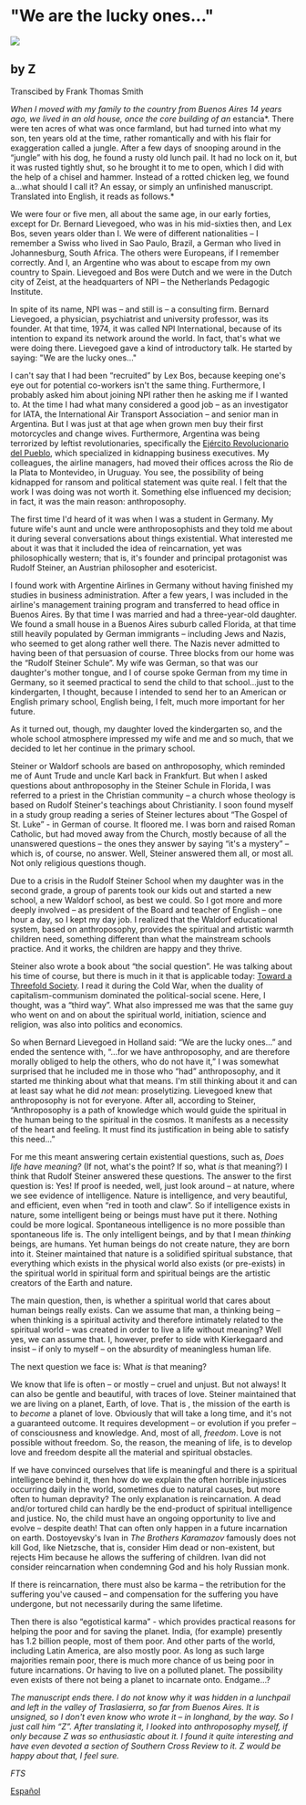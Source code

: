 # "We are the lucky ones..."

![](boy-and-dog.jpg)

## by **Z**

Transcibed by Frank Thomas Smith


*When I moved with my family to the country from Buenos Aires 14
years ago, we lived in an old house, once the core building of an*
estancia*. There were ten acres of what was once farmland, but had
turned into what my son, ten years old at the time, rather
romantically and with his flair for exaggeration called a jungle.
After a few days of snooping around in the “jungle” with his dog,
he found a rusty old lunch pail. It had no lock on it, but it was
rusted tightly shut, so he brought it to me to open, which I did
with the help of a chisel and hammer. Instead of a rotted chicken
leg, we found a...what should I call it? An essay, or simply an
unfinished manuscript. Translated into English, it reads as
follows.*

We were four or five men, all about the same age, in our early
forties, except for Dr. Bernard Lievegoed, who was in his
mid-sixties then, and Lex Bos, seven years older than I. We were
of different nationalities – I remember a Swiss who lived in Sao
Paulo, Brazil, a German who lived in Johannesburg, South Africa.
The others were Europeans, if I remember correctly. And I, an
Argentine who was about to escape from my own country to Spain.
Lievegoed and Bos were Dutch and we were in the Dutch city of
Zeist, at the headquarters of NPI – the Netherlands Pedagogic
Institute.

In spite of its name, NPI was – and still is – a consulting firm.
Bernard Lievegoed, a physician, psychiatrist and university
professor, was its founder. At that time, 1974, it was called NPI
International, because of its intention to expand its network
around the world. In fact, that's what we were doing there.
Lievegoed gave a kind of introductory talk. He started by saying:
"We are the lucky ones..."

I can't say that I had been “recruited” by Lex Bos, because
keeping one's eye out for potential co-workers isn't the same
thing. Furthermore, I probably asked him about joining NPI rather
then he asking me if I wanted to. At the time I had what many
considered a good job – as an investigator for IATA, the
International Air Transport Association – and senior man in
Argentina. But I was just at that age when grown men buy their
first motorcycles and change wives. Furthermore, Argentina was
being terrorized by leftist revolutionaries, specifically the
[Ejército Revolucionario del
Pueblo](http://en.wikipedia.org/wiki/People%27s_Revolutionary_Army_%28Argentina%29),
which specialized in kidnapping business executives. My
colleagues, the airline managers, had moved their offices across
the Rio de la Plata to Montevideo, in Uruguay. You see, the
possibility of being kidnapped for ransom and political statement
was quite real. I felt that the work I was doing was not worth it.
Something else influenced my decision; in fact, it was the main
reason: anthroposophy.

The first time I'd heard of it was when I was a student in
Germany. My future wife's aunt and uncle were anthroposophists and
they told me about it during several conversations about things
existential. What interested me about it was that it included the
idea of reincarnation, yet was philosophically western; that is,
it's founder and principal protagonist was Rudolf Steiner, an
Austrian philosopher and esotericist.

I found work with Argentine Airlines in Germany without having
finished my studies in business administration. After a few years,
I was included in the airline's management training program and
transferred to head office in Buenos Aires. By that time I was
married and had a three-year-old daughter. We found a small house
in a Buenos Aires suburb called Florida, at that time still
heavily populated by German immigrants – including Jews and Nazis,
who seemed to get along rather well there. The Nazis never
admitted to having been of that persuasion of course. Three blocks
from our home was the “Rudolf Steiner Schule”. My wife was German,
so that was our daughter's mother tongue, and I of course spoke
German from my time in Germany, so it seemed practical to send the
child to that school...just to the kindergarten, I thought,
because I intended to send her to an American or English primary
school, English being, I felt, much more important for her future.

As it turned out, though, my daughter loved the kindergarten so,
and the whole school atmosphere impressed my wife and me and so
much, that we decided to let her continue in the primary school.

Steiner or Waldorf schools are based on anthroposophy, which
reminded me of Aunt Trude and uncle Karl back in Frankfurt. But
when I asked questions about anthroposophy in the Steiner Schule
in Florida, I was referred to a priest in the Christian community
– a church whose theology is based on Rudolf Steiner's teachings
about Christianity. I soon found myself in a study group reading a
series of Steiner lectures about “The Gospel of St. Luke” - in
German of course. It floored me. I was born and raised Roman
Catholic, but had moved away from the Church, mostly because of
all the unanswered questions – the ones they answer by saying
“it's a mystery” – which is, of course, no answer. Well, Steiner
answered them all, or most all. Not only religious questions
though.

Due to a crisis in the Rudolf Steiner School when my daughter was
in the second grade, a group of parents took our kids out and
started a new school, a new Waldorf school, as best we could. So I
got more and more deeply involved – as president of the Board and
teacher of English – one hour a day, so I kept my day job. I
realized that the Waldorf educational system, based on
anthroposophy, provides the spiritual and artistic warmth children
need, something different than what the mainstream schools
practice. And it works, the children are happy and they thrive.

Steiner also wrote a book about “the social question”. He was
talking about his time of course, but there is much in it that is
applicable today: [Toward a Threefold
Society](https://www.amazon.com/Toward-Threefold-Society-Issues-Question/dp/1948302195/).
I read it during the Cold War, when the duality of
capitalism-communism dominated the political-social scene. Here, I
thought, was a “third way”. What also impressed me was that the
same guy who went on and on about the spiritual world, initiation,
science and religion, was also into politics and economics.

So when Bernard Lievegoed in Holland said: “We are the lucky
ones...” and ended the sentence with, “...for we have
anthroposophy, and are therefore morally obliged to help the
others, who do not have it,” I was somewhat surprised that he
included me in those who “had” anthroposophy, and it started me
thinking about what that means. I'm still thinking about it and
can at least say what he did *not* mean: proselytizing. Lievegoed
knew that anthroposophy is not for everyone. After all, according
to Steiner, “Anthroposophy is a path of knowledge which would
guide the spiritual in the human being to the spiritual in the
cosmos. It manifests as a necessity of the heart and feeling. It
must find its justification in being able to satisfy this need...”

For me this meant answering certain existential questions, such
as, *Does life have meaning?* (If not, what's the point? If so,
what *is* that meaning?) I think that Rudolf Steiner answered
these questions. The answer to the first question is: Yes! If
proof is needed, well, just look around – at nature, where we see
evidence of intelligence. Nature is intelligence, and very
beautiful, and efficient, even when “red in tooth and claw”. So if
intelligence exists in nature, some intelligent being or beings
must have put it there. Nothing could be more logical. Spontaneous
intelligence is no more possible than spontaneous life is. The
only intelligent beings, and by that I mean *thinking* beings, are
humans. Yet human beings do not create nature, they are born into
it. Steiner maintained that nature is a solidified spiritual
substance, that everything which exists in the physical world also
exists (or pre-exists) in the spiritual world in spiritual form
and spiritual beings are the artistic creators of the Earth and
nature.

The main question, then, is whether a spiritual world that cares
about human beings really exists. Can we assume that man, a
thinking being – when thinking is a spiritual activity and
therefore intimately related to the spiritual world – was created
in order to live a life without meaning? Well yes, we can assume
that. I, however, prefer to side with Kierkegaard and insist – if
only to myself – on the absurdity of meaningless human life.

The next question we face is: What *is* that meaning?

We know that life is often – or mostly – cruel and unjust. But not
always! It can also be gentle and beautiful, with traces of love.
Steiner maintained that we are living on a planet, Earth, of love.
That is , the mission of the earth is to *become* a planet of
love. Obviously that will take a long time, and it's not a
guaranteed outcome. It requires development – or evolution if you
prefer – of consciousness and knowledge. And, most of all,
*freedom*. Love is not possible without freedom. So, the reason,
the meaning of life, is to develop love and freedom despite all
the material and spiritual obstacles.

If we have convinced ourselves that life is meaningful and there
is a spiritual intelligence behind it, then how do we explain the
often horrible injustices occurring daily in the world, sometimes
due to natural causes, but more often to human depravity? The only
explanation is reincarnation. A dead and/or tortured child can
hardly be the end-product of spiritual intelligence and justice.
No, the child must have an ongoing opportunity to live and evolve
– despite death! That can often only happen in a future
incarnation on earth. Dostoyevsky's Ivan in *The Brothers
Karamazov* famously does not kill God, like Nietzsche, that is,
consider Him dead or non-existent, but rejects Him because he
allows the suffering of children. Ivan did not consider
reincarnation when condemning God and his holy Russian monk.

If there is reincarnation, there must also be karma – the
retribution for the suffering you've caused – and compensation for
the suffering you have undergone, but not necessarily during the
same lifetime.

Then there is also “egotistical karma” - which provides practical
reasons for helping the poor and for saving the planet. India,
(for example) presently has 1.2 billion people, most of them poor.
And other parts of the world, including Latin America, are also
mostly poor. As long as such large majorities remain poor, there
is much more chance of us being poor in future incarnations. Or
having to live on a polluted planet. The possibility even exists
of there not being a planet to incarnate onto. Endgame...?

*The manuscript ends there. I do not know why it was hidden in a
lunchpail and left in the valley of Traslasierra, so far from
Buenos Aires. It is unsigned, so I don't even know who wrote it –
in longhand, by the way. So I just call him “Z”. After translating
it, I looked into anthroposophy myself, if only because Z was so
enthusiastic about it. I found it quite interesting and have even
devoted a section of Southern Cross Review to it. Z would be happy
about that, I feel sure.*

*FTS*

[Español](http://southerncrossreview.org/153/anthrobio-espanol.html)

